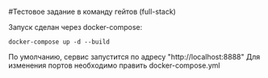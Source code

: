 #Тестовое задание в команду гейтов (full-stack)

Запуск сделан через docker-compose:

```docker-compose up -d --build```

По умолчанию, сервис запустится по адресу "http://localhost:8888"
Для изменения портов необходимо править docker-compose.yml